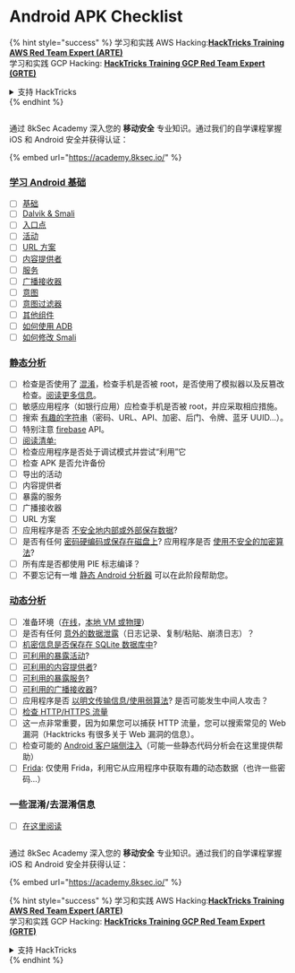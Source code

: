 # Android APK Checklist

{% hint style="success" %}
学习和实践 AWS Hacking:<img src="/.gitbook/assets/arte.png" alt="" data-size="line">[**HackTricks Training AWS Red Team Expert (ARTE)**](https://training.hacktricks.xyz/courses/arte)<img src="/.gitbook/assets/arte.png" alt="" data-size="line">\
学习和实践 GCP Hacking: <img src="/.gitbook/assets/grte.png" alt="" data-size="line">[**HackTricks Training GCP Red Team Expert (GRTE)**<img src="/.gitbook/assets/grte.png" alt="" data-size="line">](https://training.hacktricks.xyz/courses/grte)

<details>

<summary>支持 HackTricks</summary>

* 查看 [**订阅计划**](https://github.com/sponsors/carlospolop)!
* **加入** 💬 [**Discord 群组**](https://discord.gg/hRep4RUj7f) 或 [**telegram 群组**](https://t.me/peass) 或 **在** **Twitter** 🐦 [**@hacktricks\_live**](https://twitter.com/hacktricks\_live)** 上关注我们。**
* **通过向** [**HackTricks**](https://github.com/carlospolop/hacktricks) 和 [**HackTricks Cloud**](https://github.com/carlospolop/hacktricks-cloud) github 仓库提交 PR 来分享黑客技巧。

</details>
{% endhint %}

<figure><img src="/.gitbook/assets/image (2).png" alt=""><figcaption></figcaption></figure>

通过 8kSec Academy 深入您的 **移动安全** 专业知识。通过我们的自学课程掌握 iOS 和 Android 安全并获得认证：

{% embed url="https://academy.8ksec.io/" %}

### [学习 Android 基础](android-app-pentesting/#2-android-application-fundamentals)

* [ ] [基础](android-app-pentesting/#fundamentals-review)
* [ ] [Dalvik & Smali](android-app-pentesting/#dalvik--smali)
* [ ] [入口点](android-app-pentesting/#application-entry-points)
* [ ] [活动](android-app-pentesting/#launcher-activity)
* [ ] [URL 方案](android-app-pentesting/#url-schemes)
* [ ] [内容提供者](android-app-pentesting/#services)
* [ ] [服务](android-app-pentesting/#services-1)
* [ ] [广播接收器](android-app-pentesting/#broadcast-receivers)
* [ ] [意图](android-app-pentesting/#intents)
* [ ] [意图过滤器](android-app-pentesting/#intent-filter)
* [ ] [其他组件](android-app-pentesting/#other-app-components)
* [ ] [如何使用 ADB](android-app-pentesting/#adb-android-debug-bridge)
* [ ] [如何修改 Smali](android-app-pentesting/#smali)

### [静态分析](android-app-pentesting/#static-analysis)

* [ ] 检查是否使用了 [混淆](android-checklist.md#some-obfuscation-deobfuscation-information)，检查手机是否被 root，是否使用了模拟器以及反篡改检查。[阅读更多信息](android-app-pentesting/#other-checks)。
* [ ] 敏感应用程序（如银行应用）应检查手机是否被 root，并应采取相应措施。
* [ ] 搜索 [有趣的字符串](android-app-pentesting/#looking-for-interesting-info)（密码、URL、API、加密、后门、令牌、蓝牙 UUID...）。
* [ ] 特别注意 [firebase](android-app-pentesting/#firebase) API。
* [ ] [阅读清单:](android-app-pentesting/#basic-understanding-of-the-application-manifest-xml)
* [ ] 检查应用程序是否处于调试模式并尝试“利用”它
* [ ] 检查 APK 是否允许备份
* [ ] 导出的活动
* [ ] 内容提供者
* [ ] 暴露的服务
* [ ] 广播接收器
* [ ] URL 方案
* [ ] 应用程序是否 [不安全地内部或外部保存数据](android-app-pentesting/#insecure-data-storage)?
* [ ] 是否有任何 [密码硬编码或保存在磁盘上](android-app-pentesting/#poorkeymanagementprocesses)? 应用程序是否 [使用不安全的加密算法](android-app-pentesting/#useofinsecureandordeprecatedalgorithms)?
* [ ] 所有库是否都使用 PIE 标志编译？
* [ ] 不要忘记有一堆 [静态 Android 分析器](android-app-pentesting/#automatic-analysis) 可以在此阶段帮助您。

### [动态分析](android-app-pentesting/#dynamic-analysis)

* [ ] 准备环境（[在线](android-app-pentesting/#online-dynamic-analysis)，[本地 VM 或物理](android-app-pentesting/#local-dynamic-analysis)）
* [ ] 是否有任何 [意外的数据泄露](android-app-pentesting/#unintended-data-leakage)（日志记录、复制/粘贴、崩溃日志）？
* [ ] [机密信息是否保存在 SQLite 数据库中](android-app-pentesting/#sqlite-dbs)?
* [ ] [可利用的暴露活动](android-app-pentesting/#exploiting-exported-activities-authorisation-bypass)?
* [ ] [可利用的内容提供者](android-app-pentesting/#exploiting-content-providers-accessing-and-manipulating-sensitive-information)?
* [ ] [可利用的暴露服务](android-app-pentesting/#exploiting-services)?
* [ ] [可利用的广播接收器](android-app-pentesting/#exploiting-broadcast-receivers)?
* [ ] 应用程序是否 [以明文传输信息/使用弱算法](android-app-pentesting/#insufficient-transport-layer-protection)? 是否可能发生中间人攻击？
* [ ] [检查 HTTP/HTTPS 流量](android-app-pentesting/#inspecting-http-traffic)
* [ ] 这一点非常重要，因为如果您可以捕获 HTTP 流量，您可以搜索常见的 Web 漏洞（Hacktricks 有很多关于 Web 漏洞的信息）。
* [ ] 检查可能的 [Android 客户端侧注入](android-app-pentesting/#android-client-side-injections-and-others)（可能一些静态代码分析会在这里提供帮助）
* [ ] [Frida](android-app-pentesting/#frida): 仅使用 Frida，利用它从应用程序中获取有趣的动态数据（也许一些密码...）

### 一些混淆/去混淆信息

* [ ] [在这里阅读](android-app-pentesting/#obfuscating-deobfuscating-code)

<figure><img src="/.gitbook/assets/image (2).png" alt=""><figcaption></figcaption></figure>

通过 8kSec Academy 深入您的 **移动安全** 专业知识。通过我们的自学课程掌握 iOS 和 Android 安全并获得认证：

{% embed url="https://academy.8ksec.io/" %}

{% hint style="success" %}
学习和实践 AWS Hacking:<img src="/.gitbook/assets/arte.png" alt="" data-size="line">[**HackTricks Training AWS Red Team Expert (ARTE)**](https://training.hacktricks.xyz/courses/arte)<img src="/.gitbook/assets/arte.png" alt="" data-size="line">\
学习和实践 GCP Hacking: <img src="/.gitbook/assets/grte.png" alt="" data-size="line">[**HackTricks Training GCP Red Team Expert (GRTE)**<img src="/.gitbook/assets/grte.png" alt="" data-size="line">](https://training.hacktricks.xyz/courses/grte)

<details>

<summary>支持 HackTricks</summary>

* 查看 [**订阅计划**](https://github.com/sponsors/carlospolop)!
* **加入** 💬 [**Discord 群组**](https://discord.gg/hRep4RUj7f) 或 [**telegram 群组**](https://t.me/peass) 或 **在** **Twitter** 🐦 [**@hacktricks\_live**](https://twitter.com/hacktricks\_live)** 上关注我们。**
* **通过向** [**HackTricks**](https://github.com/carlospolop/hacktricks) 和 [**HackTricks Cloud**](https://github.com/carlospolop/hacktricks-cloud) github 仓库提交 PR 来分享黑客技巧。

</details>
{% endhint %}
